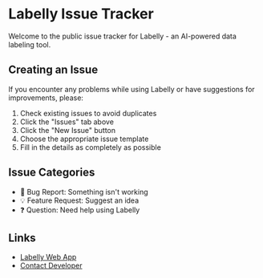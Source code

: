 # Labelly Issue Tracker

Welcome to the public issue tracker for Labelly - an AI-powered data labeling tool.

## Creating an Issue

If you encounter any problems while using Labelly or have suggestions for improvements, please:

1. Check existing issues to avoid duplicates
2. Click the "Issues" tab above
3. Click the "New Issue" button
4. Choose the appropriate issue template
5. Fill in the details as completely as possible

## Issue Categories

- 🐛 Bug Report: Something isn't working
- 💡 Feature Request: Suggest an idea
- ❓ Question: Need help using Labelly

## Links

- [Labelly Web App](your-app-url)
- [Contact Developer](your-linkedin-url)
